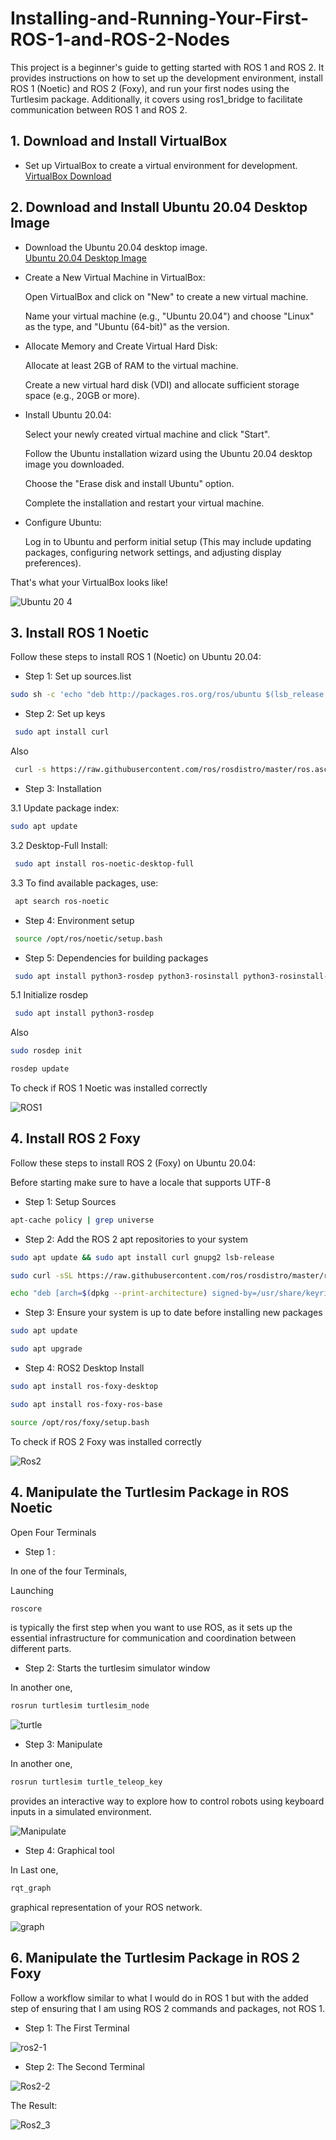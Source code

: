 # Installing-and-Running-Your-First-ROS-1-and-ROS-2-Nodes
This project is a beginner's guide to getting started with ROS 1 and ROS 2. It provides instructions on how to set up the development environment, install ROS 1 (Noetic) and ROS 2 (Foxy), and run your first nodes using the Turtlesim package. Additionally, it covers using ros1_bridge to facilitate communication between ROS 1 and ROS 2.

## **1. Download and Install VirtualBox**
- Set up VirtualBox to create a virtual environment for development.  
[VirtualBox Download](https://www.virtualbox.org/wiki/Downloads)

## **2. Download and Install Ubuntu 20.04 Desktop Image**
- Download the Ubuntu 20.04 desktop image.  
[Ubuntu 20.04 Desktop Image](https://releases.ubuntu.com/20.04/)

- Create a New Virtual Machine in VirtualBox:
  
  Open VirtualBox and click on "New" to create a new virtual machine.
  
  Name your virtual machine (e.g., "Ubuntu 20.04") and choose "Linux" as the type, and "Ubuntu (64-bit)" as the version.

- Allocate Memory and Create Virtual Hard Disk:

  Allocate at least 2GB of RAM to the virtual machine.

  Create a new virtual hard disk (VDI) and allocate sufficient storage space (e.g., 20GB or more).

- Install Ubuntu 20.04:

  Select your newly created virtual machine and click "Start".

  Follow the Ubuntu installation wizard using the Ubuntu 20.04 desktop image you downloaded.

  Choose the "Erase disk and install Ubuntu" option.

  Complete the installation and restart your virtual machine.

- Configure Ubuntu:

  Log in to Ubuntu and perform initial setup (This may include updating packages, configuring network settings, and adjusting display preferences).

That's what your VirtualBox looks like!


  ![Ubuntu 20 4](https://github.com/justRuba/Installing-and-Running-Your-First-ROS-1-and-ROS-2-Nodes/assets/134620937/90858fd5-7a1e-44c4-a286-5a8c9f221ba2)


## **3. Install ROS 1 Noetic**

Follow these steps to install ROS 1 (Noetic) on Ubuntu 20.04:

- Step 1: Set up sources.list
 
```bash
sudo sh -c 'echo "deb http://packages.ros.org/ros/ubuntu $(lsb_release -sc) main" > /etc/apt/sources.list.d/ros-latest.list'
```

- Step 2: Set up keys

```bash
 sudo apt install curl
```
Also 

```bash
 curl -s https://raw.githubusercontent.com/ros/rosdistro/master/ros.asc | sudo apt-key add -
```

- Step 3: Installation
  
3.1 Update package index:
  
```bash
sudo apt update
```
3.2 Desktop-Full Install:

```bash
 sudo apt install ros-noetic-desktop-full
```
3.3 To find available packages, use:

```bash
 apt search ros-noetic
```
- Step 4: Environment setup

```bash
 source /opt/ros/noetic/setup.bash
```

- Step 5: Dependencies for building packages

```bash
 sudo apt install python3-rosdep python3-rosinstall python3-rosinstall-generator python3-wstool build-essential
```

5.1 Initialize rosdep

```bash
 sudo apt install python3-rosdep
```
Also

```bash
sudo rosdep init
```
```bash
rosdep update
```

To check if ROS 1 Noetic was installed correctly

![ROS1](https://github.com/justRuba/Installing-and-Running-Your-First-ROS-1-and-ROS-2-Nodes/assets/134620937/9e06e2f5-cfe1-4b3f-b60e-38fef480bbe2)

## **4. Install ROS 2 Foxy**

Follow these steps to install ROS 2 (Foxy) on Ubuntu 20.04:

Before starting make sure to have a locale that supports UTF-8

- Step 1: Setup Sources

```bash
apt-cache policy | grep universe 
```

- Step 2: Add the ROS 2 apt repositories to your system

```bash
sudo apt update && sudo apt install curl gnupg2 lsb-release
```
```bash
sudo curl -sSL https://raw.githubusercontent.com/ros/rosdistro/master/ros.key  -o /usr/share/keyrings/ros-archive-keyring.gpg 
```
```bash
echo "deb [arch=$(dpkg --print-architecture) signed-by=/usr/share/keyrings/ros-archive-keyring.gpg] http://packages.ros.org/ros2/ubuntu $(source /etc/os-release && echo $UBUNTU_CODENAME) main" | sudo tee /etc/apt/sources.list.d/ros2.list > /dev/null
```

- Step 3: Ensure your system is up to date before installing new packages

```bash
sudo apt update 
```
```bash
sudo apt upgrade
```

- Step 4: ROS2 Desktop Install

```bash
sudo apt install ros-foxy-desktop
```
```bash
sudo apt install ros-foxy-ros-base 
```
```bash
source /opt/ros/foxy/setup.bash   
```
To check if ROS 2 Foxy was installed correctly

![Ros2](https://github.com/justRuba/Installing-and-Running-Your-First-ROS-1-and-ROS-2-Nodes/assets/134620937/1d343c78-c71a-486c-bbd8-09309a5a796c)

## **4. Manipulate the Turtlesim Package in ROS Noetic**

Open Four Terminals

- Step 1 :

In one of the four Terminals,

Launching

```bash
roscore  
```
is typically the first step when you want to use ROS, as it sets up the essential infrastructure for communication and coordination between different parts.

- Step 2: Starts the turtlesim simulator window

In another one,

```bash
rosrun turtlesim turtlesim_node  
```

![turtle](https://github.com/justRuba/Installing-and-Running-Your-First-ROS-1-and-ROS-2-Nodes/assets/134620937/e3833822-61ed-4158-bf01-8e5eab90067a)

- Step 3: Manipulate

In another one, 

```bash
rosrun turtlesim turtle_teleop_key
```
provides an interactive way to explore how to control robots using keyboard inputs in a simulated environment.

![Manipulate](https://github.com/justRuba/Installing-and-Running-Your-First-ROS-1-and-ROS-2-Nodes/assets/134620937/4de03724-cd07-428e-9f82-ab227117683f)

- Step 4: Graphical tool 

In Last one,

```bash
rqt_graph
```
graphical representation of your ROS network.

![graph](https://github.com/justRuba/Installing-and-Running-Your-First-ROS-1-and-ROS-2-Nodes/assets/134620937/d1d43c02-9813-49a5-b397-32f0173a0a03)

## **6. Manipulate the Turtlesim Package in ROS 2 Foxy**

 Follow a workflow similar to what I would do in ROS 1 but with the added step of ensuring that I am using ROS 2 commands and packages, not ROS 1.

 - Step 1: The First Terminal
   
![ros2-1](https://github.com/justRuba/Installing-and-Running-Your-First-ROS-1-and-ROS-2-Nodes/assets/134620937/e23e788d-dd79-4b74-a6c0-73358a3d2569)

- Step 2: The Second Terminal

![Ros2-2](https://github.com/justRuba/Installing-and-Running-Your-First-ROS-1-and-ROS-2-Nodes/assets/134620937/fd63b3ec-22cf-4e2b-a1d5-cbf01a0ba59d)

The Result:

![Ros2_3](https://github.com/justRuba/Installing-and-Running-Your-First-ROS-1-and-ROS-2-Nodes/assets/134620937/f1abb4b9-c125-4f28-92e3-ea78509e79ca)
